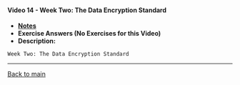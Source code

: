 #### Video 14 - Week Two: The Data Encryption Standard

- **[Notes](notes.md)**
- **Exercise Answers (No Exercises for this Video)**
- **Description:**

```
Week Two: The Data Encryption Standard
```

---
 
[Back to main](https://github.com/rot0xd/Coursera/blob/master/Cryptography/I/README.md)

